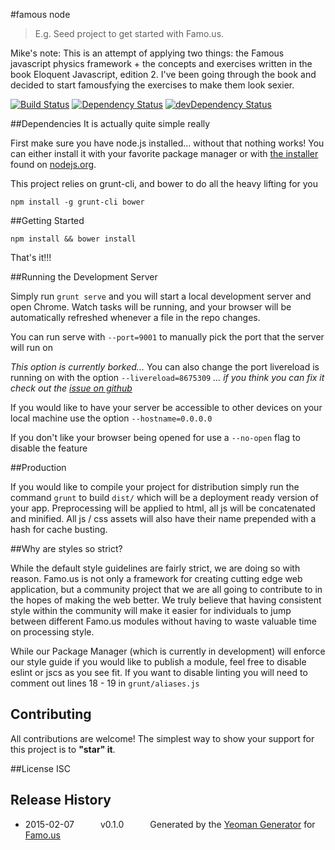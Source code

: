 #famous node
> E.g. Seed project to get started with Famo.us.

Mike's note:
  This is an attempt of applying two things: the Famous javascript physics framework + the concepts and exercises written in the book Eloquent Javascript, edition 2.
  I've been going through the book and decided to start famousfying the exercises to make them look sexier. 

[![Build Status](https://travis-ci.org/michaelflops/famous-node.svg?branch=master)](https://travis-ci.org/michaelflops/famous-node) [![Dependency Status](https://david-dm.org/michaelflops/famous-node.svg)](https://david-dm.org/michaelflops/famous-node) [![devDependency Status](https://david-dm.org/michaelflops/famous-node/dev-status.svg)](https://david-dm.org/michaelflops/famous-node#info=devDependencies)

##Dependencies
It is actually quite simple really

First make sure you have node.js installed... without that nothing works!  You can either install it with your favorite package manager or with [the installer](http://nodejs.org/download) found on [nodejs.org](http://nodejs.org).

This project relies on grunt-cli, and bower to do all the heavy lifting for you

```
npm install -g grunt-cli bower
```

##Getting Started

```
npm install && bower install
```

That's it!!!

##Running the Development Server

Simply run ```grunt serve``` and you will start a local development server and open Chrome.  Watch tasks will be running, and your browser will be automatically refreshed whenever a file in the repo changes.

You can run serve with ```--port=9001``` to manually pick the port that the server will run on

*This option is currently borked...*
You can also change the port livereload is running on with the option ```--livereload=8675309```
*... if you think you can fix it check out the [issue on github](https://github.com/FamousTools/generator-famous/issues/22)*

If you would like to have your server be accessible to other devices on your local machine use the option ```--hostname=0.0.0.0```

If you don't like your browser being opened for use a ```--no-open``` flag to disable the feature

##Production

If you would like to compile your project for distribution simply run the command ```grunt``` to build ```dist/``` which will be a deployment ready version of your app.  Preprocessing will be applied to html, all js will be concatenated and minified.  All js / css assets will also have their name prepended with a hash for cache busting.

##Why are styles so strict?

While the default style guidelines are fairly strict, we are doing so with reason.  Famo.us is not only a framework for creating cutting edge web application, but a community project that we are all going to contribute to in the hopes of making the web better.  We truly believe that having consistent style within the community will make it easier for individuals to jump between different Famo.us modules without having to waste valuable time on processing style.

While our Package Manager (which is currently in development) will enforce our style guide if you would like to publish a module, feel free to disable eslint or jscs as you see fit.  If you want to disable linting you will need to comment out lines 18 - 19 in ```grunt/aliases.js```

## Contributing
All contributions are welcome! The simplest way to show your support for this project is to **"star" it**.

##License
ISC

## Release History
 * 2015-02-07   v0.1.0   Generated by the [Yeoman Generator](https://github.com/FamousTools/generator-famous) for [Famo.us](http://famo.us)

